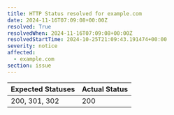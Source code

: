 ```yaml
---
title: HTTP Status resolved for example.com
date: 2024-11-16T07:09:08+00:00Z
resolved: True
resolvedWhen: 2024-11-16T07:09:08+00:00Z
resolvedStartTime: 2024-10-25T21:09:43.191474+00:00
severity: notice
affected:
  - example.com
section: issue
---
```


| Expected Statuses | Actual Status  |
|-------------------|----------------|
| 200, 301, 302 | 200 |
